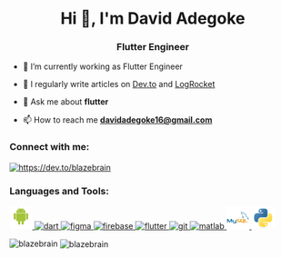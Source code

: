<h1 align="center">Hi 👋, I'm David Adegoke</h1>
<h3 align="center">Flutter Engineer</h3>

<!-- <p align="left"> <a href="https://github.com/ryo-ma/github-profile-trophy"><img src="https://github-profile-trophy.vercel.app/?username=blazebrain" alt="blazebrain" /></a> </p> -->

<!-- <p align="left"> <a href="https://twitter.com/Blazebrain01" target="blank"><img src="https://img.shields.io/twitter/follow/Blazebrain01?logo=twitter&style=for-the-badge" alt="Blazebrain01" /></a> </p> -->

- 🔭 I’m currently working as Flutter Engineer

- 📝 I regularly write articles on [Dev.to](https://dev.to/blazebrain) and [LogRocket](https://blog.logrocket.com/author/davidadegoke/)

- 💬 Ask me about **flutter**

- 📫 How to reach me **davidadegoke16@gmail.com**

<h3 align="left">Connect with me:</h3>
<p align="left">
<a href="https://dev.to/https://dev.to/blazebrain" target="blank"><img align="center" src="https://cdn.jsdelivr.net/npm/simple-icons@3.0.1/icons/dev-dot-to.svg" alt="https://dev.to/blazebrain" height="30" width="40" /></a>
<!-- <a href="https://twitter.com/Blazebrain01" target="blank"><img align="center" src="https://raw.githubusercontent.com/rahuldkjain/github-profile-readme-generator/master/src/images/icons/Social/twitter.svg" alt="blazebrain01" height="30" width="40" /></a> -->
<!-- <a href="https://linkedin.com/in/https://www.linkedin.com/in/david-adegoke/" target="blank"><img align="center" src="https://raw.githubusercontent.com/rahuldkjain/github-profile-readme-generator/master/src/images/icons/Social/linked-in-alt.svg" alt="https://www.linkedin.com/in/david-adegoke/" height="30" width="40" /></a> -->
</p>

<h3 align="left">Languages and Tools:</h3>
<p align="left"> <a href="https://developer.android.com" target="_blank"> <img src="https://raw.githubusercontent.com/devicons/devicon/master/icons/android/android-original-wordmark.svg" alt="android" width="40" height="40"/> </a> <a href="https://dart.dev" target="_blank"> <img src="https://www.vectorlogo.zone/logos/dartlang/dartlang-icon.svg" alt="dart" width="40" height="40"/> </a> <a href="https://www.figma.com/" target="_blank"> <img src="https://www.vectorlogo.zone/logos/figma/figma-icon.svg" alt="figma" width="40" height="40"/> </a> <a href="https://firebase.google.com/" target="_blank"> <img src="https://www.vectorlogo.zone/logos/firebase/firebase-icon.svg" alt="firebase" width="40" height="40"/> </a> <a href="https://flutter.dev" target="_blank"> <img src="https://www.vectorlogo.zone/logos/flutterio/flutterio-icon.svg" alt="flutter" width="40" height="40"/> </a> <a href="https://git-scm.com/" target="_blank"> <img src="https://www.vectorlogo.zone/logos/git-scm/git-scm-icon.svg" alt="git" width="40" height="40"/> </a> <a href="https://www.mathworks.com/" target="_blank"> <img src="https://upload.wikimedia.org/wikipedia/commons/2/21/Matlab_Logo.png" alt="matlab" width="40" height="40"/> </a> <a href="https://www.mysql.com/" target="_blank"> <img src="https://raw.githubusercontent.com/devicons/devicon/master/icons/mysql/mysql-original-wordmark.svg" alt="mysql" width="40" height="40"/> </a> <a href="https://www.python.org" target="_blank"> <img src="https://raw.githubusercontent.com/devicons/devicon/master/icons/python/python-original.svg" alt="python" width="40" height="40"/> </a> </p>

<p><img align="left" src="https://github-readme-stats.vercel.app/api/top-langs?username=blazebrain&show_icons=true&locale=en&layout=compact" alt="blazebrain" /></p>

<p>&nbsp;<img align="center" src="https://github-readme-stats.vercel.app/api?username=blazebrain&show_icons=true&locale=en" alt="blazebrain" /></p>
